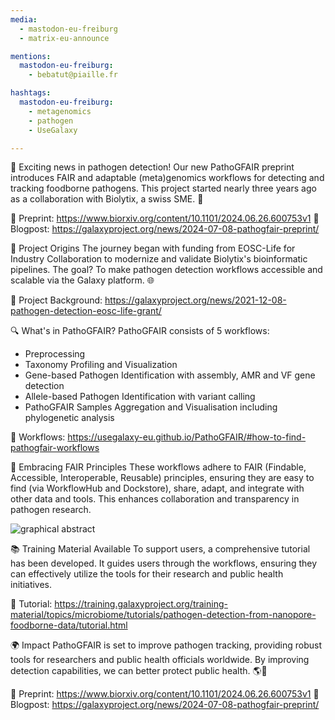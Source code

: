 ```yaml
---
media:
  - mastodon-eu-freiburg
  - matrix-eu-announce

mentions:
  mastodon-eu-freiburg:
    - bebatut@piaille.fr 

hashtags:
  mastodon-eu-freiburg:
    - metagenomics
    - pathogen
    - UseGalaxy

---
```


🚀 Exciting news in pathogen detection!
Our new PathoGFAIR preprint introduces FAIR and adaptable (meta)genomics workflows for detecting and tracking foodborne pathogens. This project started nearly three years ago as a collaboration with Biolytix, a swiss SME. 🌟

📝 Preprint: https://www.biorxiv.org/content/10.1101/2024.06.26.600753v1
🔗 Blogpost: https://galaxyproject.org/news/2024-07-08-pathogfair-preprint/


🏁 Project Origins
The journey began with funding from EOSC-Life for Industry Collaboration to modernize and validate Biolytix's bioinformatic pipelines. The goal? To make pathogen detection workflows accessible and scalable via the Galaxy platform. 🌐

🔗 Project Background: https://galaxyproject.org/news/2021-12-08-pathogen-detection-eosc-life-grant/


🔍 What's in PathoGFAIR?
PathoGFAIR consists of 5 workflows:
- Preprocessing
- Taxonomy Profiling and Visualization
- Gene-based Pathogen Identification with assembly, AMR and VF gene detection
- Allele-based Pathogen Identification with variant calling
- PathoGFAIR Samples Aggregation and Visualisation including phylogenetic analysis

🔗 Workflows: https://usegalaxy-eu.github.io/PathoGFAIR/#how-to-find-pathogfair-workflows


🌟 Embracing FAIR Principles
These workflows adhere to FAIR (Findable, Accessible, Interoperable, Reusable) principles, ensuring they are easy to find (via WorkflowHub and Dockstore), share, adapt, and integrate with other data and tools. This enhances collaboration and transparency in pathogen research.

![graphical abstract](https://raw.githubusercontent.com/usegalaxy-eu/galaxy-social/335ea9443332660a9f406c2439ff95e832426eee/posts/images/2024-07-09-pathogair-preprint-graphical-abstract.png)


📚 Training Material Available
To support users, a comprehensive tutorial has been developed. It guides users through the workflows, ensuring they can effectively utilize the tools for their research and public health initiatives.

🔗 Tutorial: https://training.galaxyproject.org/training-material/topics/microbiome/tutorials/pathogen-detection-from-nanopore-foodborne-data/tutorial.html


🌍 Impact
PathoGFAIR is set to improve pathogen tracking, providing robust tools for researchers and public health officials worldwide. By improving detection capabilities, we can better protect public health. 🌎🔬

📝 Preprint: https://www.biorxiv.org/content/10.1101/2024.06.26.600753v1
🔗 Blogpost: https://galaxyproject.org/news/2024-07-08-pathogfair-preprint/
